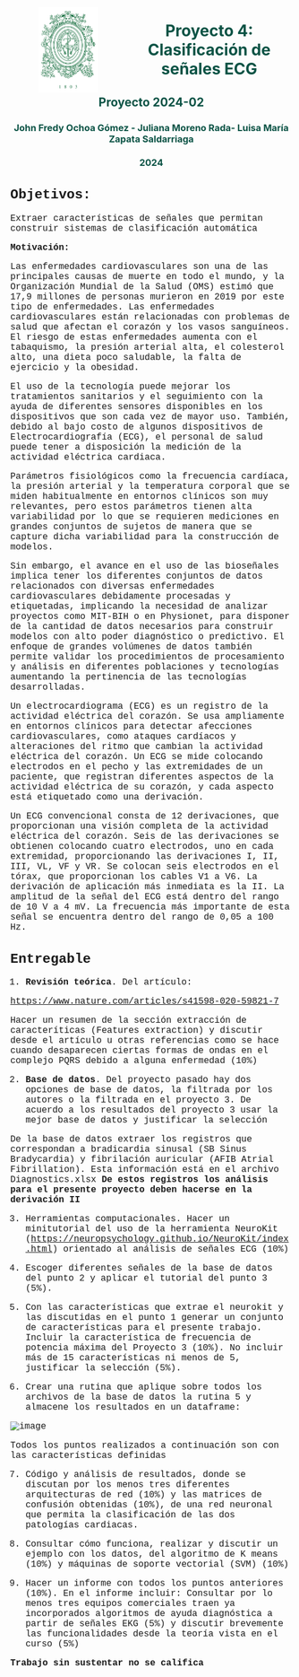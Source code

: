 <p><img alt="udeA logo" height="150px" src="https://github.com/freddyduitama/images/blob/master/logo.png?raw=true" align="left" hspace="50px" vspace="0px" style="width:107px;height:152px;"></p>
<h1><font color='0B5345'> <center>
Proyecto 4: Clasificación de señales ECG </center></font></h1>
<h2><font color='0B5345'> <center>
Proyecto 2024-02 </center></font></h2>
<h3><font color='0B5345'> <center>
John Fredy Ochoa Gómez - Juliana Moreno Rada- Luisa María Zapata Saldarriaga </center></font></h3>
<h3><font color='0B5345'> <center>
2024 </center></font></h3>
<font  face="Courier New" size="3">
<p1><center> </center></p1>
 
## Objetivos: 

Extraer características de señales que permitan construir sistemas de clasificación automática 

**Motivación:**

Las enfermedades cardiovasculares son una de las principales causas de muerte en todo el mundo, y la Organización Mundial de la Salud (OMS) estimó que 17,9 millones de personas murieron en 2019 por este tipo de enfermedades. Las enfermedades cardiovasculares están relacionadas con problemas de salud que afectan el corazón y los vasos sanguíneos. El riesgo de estas enfermedades aumenta con el tabaquismo, la presión arterial alta, el colesterol alto, una dieta poco saludable, la falta de ejercicio y la obesidad. 

El uso de la tecnología puede mejorar los tratamientos sanitarios y el seguimiento con la ayuda de diferentes sensores disponibles en los dispositivos que son cada vez de mayor uso. También, debido al bajo costo de algunos dispositivos de Electrocardiografía (ECG), el personal de salud puede tener a disposición la medición de la actividad eléctrica cardiaca. 

Parámetros fisiológicos como la frecuencia cardíaca, la presión arterial y la temperatura corporal que se miden habitualmente en entornos clínicos son muy relevantes, pero estos parámetros tienen alta variabilidad por lo que se requieren mediciones en grandes conjuntos de sujetos de manera que se capture dicha variabilidad para la construcción de modelos.  

Sin embargo, el avance en el uso de las bioseñales implica tener los diferentes conjuntos de datos relacionados con diversas enfermedades cardiovasculares debidamente procesadas y etiquetadas, implicando la necesidad de analizar proyectos como MIT-BIH o en Physionet, para disponer de la cantidad de datos necesarios para construir modelos con alto poder diagnóstico o predictivo. El enfoque de grandes volúmenes de datos también permite validar los procedimientos de procesamiento y análisis en diferentes poblaciones y tecnologías aumentando la pertinencia de las tecnologías desarrolladas. 

Un electrocardiograma (ECG) es un registro de la actividad eléctrica del corazón. Se usa ampliamente en entornos clínicos para detectar afecciones cardiovasculares, como ataques cardíacos y alteraciones del ritmo que cambian la actividad eléctrica del corazón. Un ECG se mide colocando electrodos en el pecho y las extremidades de un paciente, que registran diferentes aspectos de la actividad eléctrica de su corazón, y cada aspecto está etiquetado como una derivación. 

Un ECG convencional consta de 12 derivaciones, que proporcionan una visión completa de la actividad eléctrica del corazón. Seis de las derivaciones se obtienen colocando cuatro electrodos, uno en cada extremidad, proporcionando las derivaciones I, II, III, VL, VF y VR. Se colocan seis electrodos en el tórax, que proporcionan los cables V1 a V6. La derivación de aplicación más inmediata es la II. La amplitud de la señal del ECG está dentro del rango de 10 V a 4 mV. La frecuencia más importante de esta señal se encuentra dentro del rango de 0,05 a 100 Hz.  

 
## Entregable 

1. **Revisión teórica**. Del artículo: 

https://www.nature.com/articles/s41598-020-59821-7 

Hacer un resumen de la sección extracción de caracteríticas (Features extraction) y discutir desde el artículo u otras referencias como se hace cuando desaparecen ciertas formas de ondas en el complejo PQRS debido a alguna enfermedad (10%) 

2. **Base de datos**. Del proyecto pasado hay dos opciones de base de datos, la filtrada por los autores o la filtrada en el proyecto 3. De acuerdo a los resultados del proyecto 3 usar la mejor base de datos y justificar la selección 

De la base de datos extraer los registros que correspondan a bradicardia sinusal (SB Sinus Bradycardia) y fibrilación auricular (AFIB Atrial Fibrillation). Esta información está en el archivo Diagnostics.xlsx 
**De estos registros los análisis para el presente proyecto deben hacerse en la derivación II**

3. Herramientas computacionales. Hacer un minitutorial del uso de la herramienta NeuroKit (https://neuropsychology.github.io/NeuroKit/index.html) orientado al análisis de señales ECG (10%) 

4. Escoger diferentes señales de la base de datos del punto 2 y aplicar el tutorial del punto 3 (5%).  

5. Con las características que extrae el neurokit y las discutidas en el punto 1 generar un conjunto de características para el presente trabajo. Incluir la característica de frecuencia de potencia máxima del Proyecto 3 (10%). No incluir más de 15 características ni menos de 5, justificar la selección (5%). 

6. Crear una rutina que aplique sobre todos los archivos de la base de datos la rutina 5 y almacene los resultados en un dataframe:

![image](https://github.com/user-attachments/assets/586f9cf3-65db-4a68-8828-dfca328e46e6)

Todos los puntos realizados a continuación son con las características definidas 

7. Código y análisis de resultados, donde se discutan por los menos tres diferentes arquitecturas de red (10%) y las matrices de confusión obtenidas (10%), de una red neuronal que permita la clasificación de las dos patologías cardiacas. 

8. Consultar cómo funciona, realizar y discutir un ejemplo con los datos, del algoritmo de K means (10%) y máquinas de soporte vectorial (SVM)  (10%) 

9. Hacer un informe con todos los puntos anteriores (10%). En el informe incluir: Consultar por lo menos tres equipos comerciales traen ya incorporados algoritmos de ayuda diagnóstica a partir de señales EKG (5%) y discutir brevemente las funcionalidades desde la teoría vista en el curso (5%) 

**Trabajo sin sustentar no se califica** 
